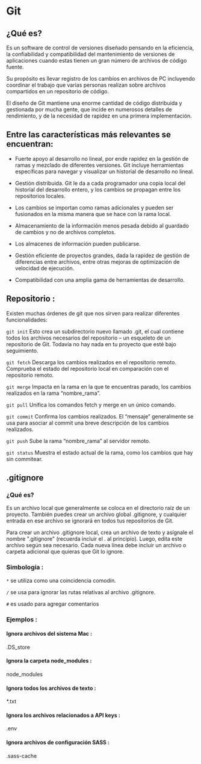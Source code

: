 # Git

## ¿Qué es?

Es un software de control de versiones diseñado pensando en la eficiencia, la confiabilidad y compatibilidad del mantenimiento de versiones de aplicaciones cuando estas tienen un gran número de archivos de código fuente. 

Su propósito es llevar registro de los cambios en archivos de PC incluyendo coordinar el trabajo que varias personas realizan sobre archivos compartidos en un repositorio de código.

El diseño de Git mantiene una enorme cantidad de código distribuida y gestionada por mucha gente, que incide en numerosos detalles de rendimiento, y de la necesidad de rapidez en una primera implementación.

## Entre las características más relevantes se encuentran:

* Fuerte apoyo al desarrollo no lineal, por ende rapidez en la gestión de ramas y mezclado de diferentes versiones. Git incluye herramientas específicas para navegar y visualizar un historial de desarrollo no lineal.

+ Gestión distribuida. Git le da a cada programador una copia local del historial del desarrollo entero, y los cambios se propagan entre los repositorios locales. 

- Los cambios se importan como ramas adicionales y pueden ser fusionados en la misma manera que se hace con la rama local.

* Almacenamiento de la información menos pesada debido al guardado de cambios y no de archivos completos.

+ Los almacenes de información pueden publicarse.

- Gestión eficiente de proyectos grandes, dada la rapidez de gestión de diferencias entre archivos, entre otras mejoras de optimización de velocidad de ejecución.

* Compatibilidad con una amplia gama de herramientas de desarrollo.

## Repositorio :

Existen muchas órdenes de git que nos sirven para realizar diferentes funcionalidades:

`git init` Esto crea un subdirectorio nuevo llamado .git, el cual contiene todos los archivos necesarios del repositorio – un esqueleto de un repositorio de Git. Todavía no hay nada en tu proyecto que esté bajo seguimiento.

`git fetch` Descarga los cambios realizados en el repositorio remoto. Comprueba el estado del repositorio local en comparación con el repositorio remoto.

`git merge` Impacta en la rama en la que te encuentras parado, los cambios realizados en la rama “nombre_rama”.

`git pull` Unifica los comandos fetch y merge en un único comando.

`git commit` Confirma los cambios realizados. El “mensaje” generalmente se usa para asociar al commit una breve descripción de los cambios realizados.

`git push` Sube la rama “nombre_rama” al servidor remoto.

`git status` Muestra el estado actual de la rama, como los cambios que hay sin commitear.


## .gitignore

### ¿Qué es?

Es un archivo local que generalmente se coloca en el directorio raíz de un proyecto. También puedes crear un archivo global .gitignore, y cualquier entrada en ese archivo se ignorará en todos tus repositorios de Git.

Para crear un archivo .gitignore local, crea un archivo de texto y asígnale el nombre ".gitignore" (recuerda incluir el . al principio). Luego, edita este archivo según sea necesario. Cada nueva línea debe incluir un archivo o carpeta adicional que quieras que Git lo ignore.

### Simbología :

`*` se utiliza como una coincidencia comodín.

`/` se usa para ignorar las rutas relativas al archivo .gitignore.

`#` es usado para agregar comentarios

### Ejemplos :

#### Ignora archivos del sistema Mac : 
.DS_store

#### Ignora la carpeta node_modules :
node_modules

#### Ignora todos los archivos de texto :
*.txt

#### Ignora los archivos relacionados a API keys :
.env

#### Ignora archivos de configuración SASS :
.sass-cache




